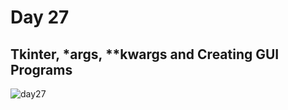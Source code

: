 # Day 27
## Tkinter, *args, **kwargs and Creating GUI Programs
![day27](https://github.com/diorithaliti/Python/assets/74361197/1262268c-b196-4c57-a50b-53d66b61f64d)
